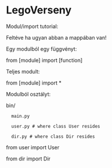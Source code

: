 # LegoVerseny

Modul/import tutorial:

Feltéve ha ugyan abban a mappában van!


Egy modulból egy függvényt:

from [module] import [function]


Teljes modult:

from [module] import *


Modulból osztályt:


bin/

      main.py
   
      user.py # where class User resides
   
      dir.py # where class Dir resides
   


from user import User

from dir import Dir
